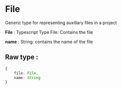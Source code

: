 # File

Generic type for representing auxillary files in a project

**File** : Typescript Type File: Contains the file

**name** : String: contains the name of the file

## Raw type :

```typescript
{
    file: File,
    name: String
}
```
